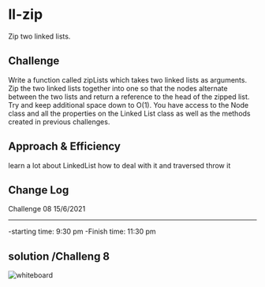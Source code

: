 # ll-zip
Zip two linked lists.

## Challenge
Write a function called zipLists which takes two linked lists as arguments. Zip the two linked lists together into one so that the nodes alternate between the two lists and return a reference to the head of the zipped list. Try and keep additional space down to O(1). You have access to the Node class and all the properties on the Linked List class as well as the methods created in previous challenges.

## Approach & Efficiency
learn a lot about LinkedList how to deal with it and traversed throw it 

## Change Log
Challenge 08 15/6/2021 
________________________________________________________


-starting time: 9:30 pm
-Finish time: 11:30 pm

## solution /Challeng 8

![whiteboard](linked-list1.jpg)